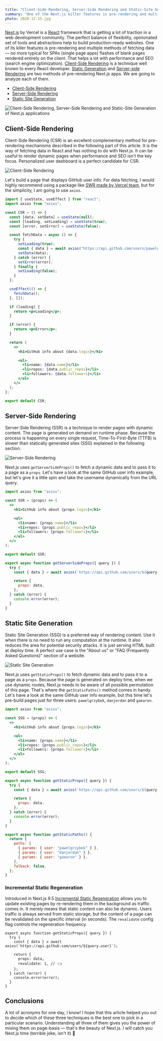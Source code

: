 ```yaml
---
title: "Client-Side Rendering, Server-Side Rendering and Static-Site Generation of Next.js applications explained"
summary: "One of the Next.js killer features is pre-rendering and multiple methods of fetching data. Great understanding of it gives you a power to mix and match these techniques on page level basis."
photo: 2020-12-15.jpg
---
```


[Next.js](https://nextjs.org) by Vercel is a [React](https://reactjs.org) framework that is getting a lot of traction in a web development community. The perfect balance of flexibility, opinionated set of tools and abstractions help to build production-ready websites. One of its killer features is pre-rendering and multiple methods of fetching data — no more typical for SPAs (single page apps) flashes of blank pages rendered entirely on the client. That helps a lot with performance and SEO (search engine optimization). [Client-Side Rendering](https://nextjs.org/docs/basic-features/data-fetching#fetching-data-on-the-client-side) is a technique well known to every React developer. [Static Generation](https://nextjs.org/docs/basic-features/pages#static-generation-recommended) and [Server-side Rendering](https://nextjs.org/docs/basic-features/pages#server-side-rendering) are two methods of pre-rendering Next.js apps. We are going to analyze each of them.

- [Client-Side Rendering](#client-side-rendering)
- [Server-Side Rendering](#server-side-rendering)
- [Static Site Generation](#static-site-generation)

![Client-Side Rendering, Server-Side Rendering and Static-Site Generation of Next.js applications](/photos/2020-12-15-1.jpg)

## Client-Side Rendering

Client-Side Rendering (CSR) is an excellent complementary method for pre-rendering mechanisms described in the following part of this article. It is the way of fetching data in React and has nothing to do with Next.js. It can be useful to render dynamic pages when performance and SEO isn't the key focus. Personalized user dashboard is a perfect candidate for CSR.

![Client-Side Rendering](/photos/2020-12-15-2.jpg)

Let's build a page that displays GitHub user info. For data fetching, I would highly recommend using a package like [SWR made by Vercel team](https://swr.vercel.app), but for the simplicity, I am going to use `axios`.

```jsx
import { useState, useEffect } from "react";
import axios from "axios";

const CSR = () => {
  const [data, setData] = useState(null);
  const [loading, setLoading] = useState(true);
  const [error, setError] = useState(false);

  const fetchData = async () => {
    try {
      setLoading(true);
      const { data } = await axios("https://api.github.com/users/pawelgrzybek");
      setData(data);
    } catch (error) {
      setError(error);
    } finally {
      setLoading(false);
    }
  };

  useEffect(() => {
    fetchData();
  }, []);

  if (loading) {
    return <p>Loading</p>;
  }

  if (error) {
    return <p>Error</p>;
  }

  return (
    <>
      <h1>GitHub info about {data.login}</h1>

      <ul>
        <li>name: {data.name}</li>
        <li>repos: {data.public_repos}</li>
        <li>followers: {data.followers}</li>
      </ul>
    </>
  );
};

export default CSR;
```

## Server-Side Rendering

Server-Side Rendering (SSR) is a technique to render pages with dynamic content. The page is generated on demand on runtime phase. Because the process is happening on every single request, Time-To-First-Byte (TTFB) is slower than statically generated sites (SSG) explained in the following section.

![Server-Side Rendering](/photos/2020-12-15-3.jpg)

Next.js uses `getServerSideProps()` to fetch a dynamic data and to pass it to a page as a `props`. Let's have a look at the same GitHub user info example, but let's give it a little spin and take the username dynamically from the URL query.

```jsx
import axios from "axios";

const SSR = (props) => (
  <>
    <h1>GitHub info about {props.login}</h1>

    <ul>
      <li>name: {props.name}</li>
      <li>repos: {props.public_repos}</li>
      <li>followers: {props.followers}</li>
    </ul>
  </>
);

export default SSR;

export async function getServerSideProps({ query }) {
  try {
    const { data } = await axios(`https://api.github.com/users/${query.user}`);

    return {
      props: data,
    };
  } catch (error) {
    console.error(error);
  }
}
```

## Static Site Generation

Static Site Generation (SSG) is a preferred way of rendering content. Use it when there is no need to run any computation at the runtime. It also reduces the area for potential security attacks. It is just serving HTML built at deploy time. A perfect use case is the "About us" or "FAQ (Frequently Asked Questions)" section of a website.

![Static Site Generation](/photos/2020-12-15-4.jpg)

Next.js uses `getStaticProps()` to fetch dynamic data and to pass it to a page as a `props`. Because the page is generated on deploy time, when we use dynamic routes, Next.js needs to be aware of all possible permutation of this page. That's where the `getStaticPaths()` method comes in handy. Let's have a look at the same GitHub user info example, but this time let's pre-build pages just for three users: `pawelgrzybek`, `danjordan` and `gaearon`.

```jsx
import axios from "axios";

const SSG = (props) => (
  <>
    <h1>GitHub info about {props.login}</h1>

    <ul>
      <li>name: {props.name}</li>
      <li>repos: {props.public_repos}</li>
      <li>followers: {props.followers}</li>
    </ul>
  </>
);

export default SSG;

export async function getStaticProps({ query }) {
  try {
    const { data } = await axios(`https://api.github.com/users/${query.user}`);

    return {
      props: data,
    };
  } catch (error) {
    console.error(error);
  }
}

export async function getStaticPaths() {
  return {
    paths: [
      { params: { user: "pawelgrzybek" } },
      { params: { user: "danjordan" } },
      { params: { user: "gaearon" } },
    ],
    falback: false,
  };
}
```

### Incremental Static Regeneration

Introduced in Next.js 9.5 [Incremental Static Regeneration](https://nextjs.org/docs/basic-features/data-fetching#incremental-static-regeneration) allows you to update existing pages by re-rendering them in the background as traffic comes in. It merely means that static content can also be dynamic. Users traffic is always served from static storage, but the content of a page can be revalidated on the specific interval (in seconds). The `revalidate` config flag controls the regeneration frequency.

```
export async function getStaticProps({ query }) {
  try {
    const { data } = await axios(`https://api.github.com/users/${query.user}`);

    return {
      props: data,
      revalidate: 1, // 👈
    };
  } catch (error) {
    console.error(error);
  }
}
```

## Conclusions

A lot of acronyms for one day, I know! I hope that this article helped you out to decide which of these three techniques is the best one to pick in a particular scenario. Understanding all three of them gives you the power of mixing them on page-basis — that's the beauty of Next.js. I will catch you Next.js time (terrible joke, isn't it) 👋
